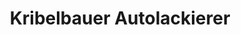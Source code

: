 ---
title: "Kribelbauer Autolackierer"
url: /koenigsbrunn/kribelbauer-autolackierer/
shop: Autowerkstatt
---